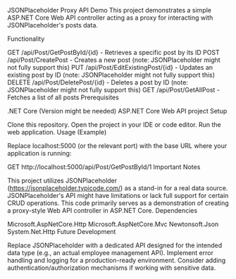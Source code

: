 JSONPlaceholder Proxy API Demo
This project demonstrates a simple ASP.NET Core Web API controller acting as a proxy for interacting with JSONPlaceholder's posts data.

Functionality

GET /api/Post/GetPostById/{id} - Retrieves a specific post by its ID
POST /api/Post/CreatePost - Creates a new post (note: JSONPlaceholder might not fully support this)
PUT /api/Post/EditExistingPost/{id} - Updates an existing post by ID (note: JSONPlaceholder might not fully support this)
DELETE /api/Post/DeletePost/{id} - Deletes a post by ID (note: JSONPlaceholder might not fully support this)
GET /api/Post/GetAllPost - Fetches a list of all posts
Prerequisites

.NET Core (Version might be needed)
ASP.NET Core Web API project
Setup

Clone this repository.
Open the project in your IDE or code editor.
Run the web application.
Usage (Example)

Replace localhost:5000 (or the relevant port) with the base URL where your application is running:

GET http://localhost:5000/api/Post/GetPostById/1 
Important Notes

This project utilizes JSONPlaceholder (https://jsonplaceholder.typicode.com/) as a stand-in for a real data source.
JSONPlaceholder's API might have limitations or lack full support for certain CRUD operations.
This code primarily serves as a demonstration of creating a proxy-style Web API controller in ASP.NET Core.
Dependencies

Microsoft.AspNetCore.Http
Microsoft.AspNetCore.Mvc
Newtonsoft.Json
System.Net.Http
Future Development

Replace JSONPlaceholder with a dedicated API designed for the intended data type (e.g., an actual employee management API).
Implement error handling and logging for a production-ready environment.
Consider adding authentication/authorization mechanisms if working with sensitive data.
